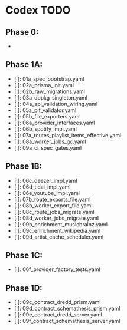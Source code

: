 # Codex TODO 

## Phase 0:

- [x]: 00_repo_sanity_review.yaml

## Phase 1A:

- [ ]: 01a_spec_bootstrap.yaml
- [ ]: 02a_prisma_init.yaml
- [ ]: 02b_raw_migrations.yaml
- [ ]: 03a_dbpkg_singleton.yaml
- [ ]: 04a_api_validation_wiring.yaml
- [ ]: 05a_pif_validator.yaml
- [ ]: 05b_file_exporters.yaml
- [ ]: 06a_provider_interfaces.yaml
- [ ]: 06b_spotify_impl.yaml
- [ ]: 07a_routes_playlist_items_effective.yaml
- [ ]: 08a_worker_jobs_gc.yaml
- [ ]: 09a_ci_spec_gates.yaml

## Phase 1B: 

- [ ]: 06c_deezer_impl.yaml
- [ ]: 06d_tidal_impl.yaml
- [ ]: 06e_youtube_impl.yaml
- [ ]: 07b_route_exports_file.yaml
- [ ]: 08b_worker_export_file.yaml
- [ ]: 08c_route_jobs_migrate.yaml
- [ ]: 08d_worker_jobs_migrate.yaml
- [ ]: 09b_enrichment_musicbrainz.yaml
- [ ]: 09c_enrichment_wikipedia.yaml
- [ ]: 09d_artist_cache_scheduler.yaml

## Phase 1C: 

- [ ]: 06f_provider_factory_tests.yaml

## Phase 1D:

- [ ]: 09c_contract_dredd_prism.yaml
- [ ]: 09d_contract_schemathesis_prism.yaml
- [ ]: 09e_contract_dredd_server.yaml
- [ ]: 09f_contract_schemathesis_server.yaml

